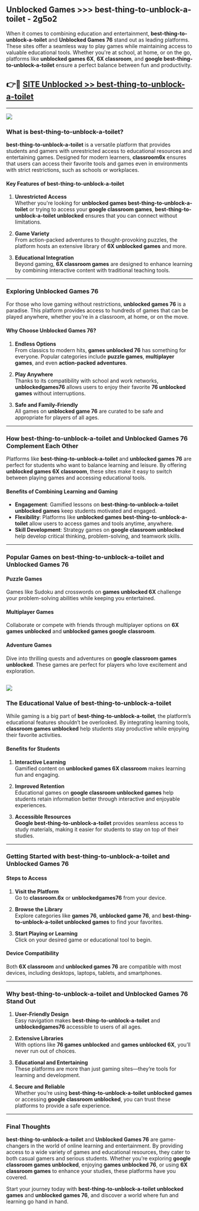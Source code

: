 ## Unblocked Games >>> best-thing-to-unblock-a-toilet - 2g5o2 

When it comes to combining education and entertainment, **best-thing-to-unblock-a-toilet** and **Unblocked Games 76** stand out as leading platforms. These sites offer a seamless way to play games while maintaining access to valuable educational tools. Whether you're at school, at home, or on the go, platforms like **unblocked games 6X**, **6X classroom**, and **google best-thing-to-unblock-a-toilet** ensure a perfect balance between fun and productivity.
## 👉🔴 [SITE Unblocked >> best-thing-to-unblock-a-toilet](http://premium.freeplayer.one?title=best-thing-to-unblock-a-toilet&ref=22JU)
---
<a href="http://premium.freeplayer.one?title=best-thing-to-unblock-a-toilet&ref=22JU/"><img src="https://github.com/user-attachments/assets/438f12ca-57a4-47a3-8ead-c64da593a1e5"/></a>
### What is best-thing-to-unblock-a-toilet?  

**best-thing-to-unblock-a-toilet** is a versatile platform that provides students and gamers with unrestricted access to educational resources and entertaining games. Designed for modern learners, **classroom6x** ensures that users can access their favorite tools and games even in environments with strict restrictions, such as schools or workplaces.  

#### Key Features of best-thing-to-unblock-a-toilet  

1. **Unrestricted Access**  
   Whether you're looking for **unblocked games best-thing-to-unblock-a-toilet** or trying to access your **google classroom games**, **best-thing-to-unblock-a-toilet unblocked** ensures that you can connect without limitations.  

2. **Game Variety**  
   From action-packed adventures to thought-provoking puzzles, the platform hosts an extensive library of **6X unblocked games** and more.  

3. **Educational Integration**  
   Beyond gaming, **6X classroom games** are designed to enhance learning by combining interactive content with traditional teaching tools.  



---

### Exploring Unblocked Games 76  

For those who love gaming without restrictions, **unblocked games 76** is a paradise. This platform provides access to hundreds of games that can be played anywhere, whether you're in a classroom, at home, or on the move.  

#### Why Choose Unblocked Games 76?  

1. **Endless Options**  
   From classics to modern hits, **games unblocked 76** has something for everyone. Popular categories include **puzzle games**, **multiplayer games**, and even **action-packed adventures**.  

2. **Play Anywhere**  
   Thanks to its compatibility with school and work networks, **unblockedgames76** allows users to enjoy their favorite **76 unblocked games** without interruptions.  

3. **Safe and Family-Friendly**  
   All games on **unblocked game 76** are curated to be safe and appropriate for players of all ages.  

---

### How best-thing-to-unblock-a-toilet and Unblocked Games 76 Complement Each Other  

Platforms like **best-thing-to-unblock-a-toilet** and **unblocked games 76** are perfect for students who want to balance learning and leisure. By offering **unblocked games 6X classroom**, these sites make it easy to switch between playing games and accessing educational tools.  

#### Benefits of Combining Learning and Gaming  

- **Engagement**: Gamified lessons on **best-thing-to-unblock-a-toilet unblocked games** keep students motivated and engaged.  
- **Flexibility**: Platforms like **unblocked games best-thing-to-unblock-a-toilet** allow users to access games and tools anytime, anywhere.  
- **Skill Development**: Strategy games on **google classroom unblocked** help develop critical thinking, problem-solving, and teamwork skills.  

---

### Popular Games on best-thing-to-unblock-a-toilet and Unblocked Games 76  

#### Puzzle Games  

Games like Sudoku and crosswords on **games unblocked 6X** challenge your problem-solving abilities while keeping you entertained.  

#### Multiplayer Games  

Collaborate or compete with friends through multiplayer options on **6X games unblocked** and **unblocked games google classroom**.  

#### Adventure Games  

Dive into thrilling quests and adventures on **google classroom games unblocked**. These games are perfect for players who love excitement and exploration.  

<a href="http://download.freeplayer.one?title=best-thing-to-unblock-a-toilet&ref=23D/"><img src="https://github.com/user-attachments/assets/fe0c3e91-c8e1-489c-acf0-e2f614c12fb8"/></a>
---

### The Educational Value of best-thing-to-unblock-a-toilet  

While gaming is a big part of **best-thing-to-unblock-a-toilet**, the platform’s educational features shouldn’t be overlooked. By integrating learning tools, **classroom games unblocked** help students stay productive while enjoying their favorite activities.  

#### Benefits for Students  

1. **Interactive Learning**  
   Gamified content on **unblocked games 6X classroom** makes learning fun and engaging.  

2. **Improved Retention**  
   Educational games on **google classroom unblocked games** help students retain information better through interactive and enjoyable experiences.  

3. **Accessible Resources**  
   **Google best-thing-to-unblock-a-toilet** provides seamless access to study materials, making it easier for students to stay on top of their studies.  

---

### Getting Started with best-thing-to-unblock-a-toilet and Unblocked Games 76  

#### Steps to Access  

1. **Visit the Platform**  
   Go to **classroom.6x** or **unblockedgames76** from your device.  

2. **Browse the Library**  
   Explore categories like **games 76**, **unblocked game 76**, and **best-thing-to-unblock-a-toilet unblocked games** to find your favorites.  

3. **Start Playing or Learning**  
   Click on your desired game or educational tool to begin.  

#### Device Compatibility  

Both **6X classroom** and **unblocked games 76** are compatible with most devices, including desktops, laptops, tablets, and smartphones.  

---

### Why best-thing-to-unblock-a-toilet and Unblocked Games 76 Stand Out  

1. **User-Friendly Design**  
   Easy navigation makes **best-thing-to-unblock-a-toilet** and **unblockedgames76** accessible to users of all ages.  

2. **Extensive Libraries**  
   With options like **76 games unblocked** and **games unblocked 6X**, you’ll never run out of choices.  

3. **Educational and Entertaining**  
   These platforms are more than just gaming sites—they’re tools for learning and development.  

4. **Secure and Reliable**  
   Whether you’re using **best-thing-to-unblock-a-toilet unblocked games** or accessing **google classroom unblocked**, you can trust these platforms to provide a safe experience.  

---

### Final Thoughts  

**best-thing-to-unblock-a-toilet** and **Unblocked Games 76** are game-changers in the world of online learning and entertainment. By providing access to a wide variety of games and educational resources, they cater to both casual gamers and serious students. Whether you’re exploring **google classroom games unblocked**, enjoying **games unblocked 76**, or using **6X classroom games** to enhance your studies, these platforms have you covered.  

Start your journey today with **best-thing-to-unblock-a-toilet unblocked games** and **unblocked games 76**, and discover a world where fun and learning go hand in hand.  